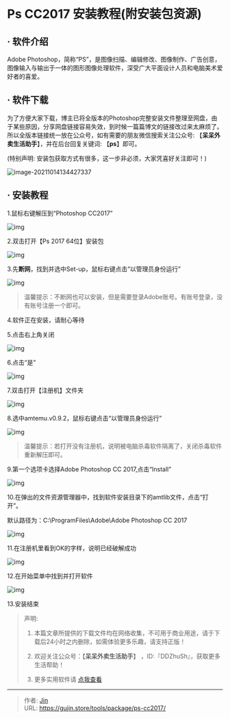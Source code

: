 # Ps CC2017 安装教程(附安装包资源)


## · 软件介绍
Adobe Photoshop，简称“PS”，是图像扫描、编辑修改、图像制作、广告创意，图像输入与输出于一体的图形图像处理软件，深受广大平面设计人员和电脑美术爱好者的喜爱。

## · 软件下载
为了方便大家下载，博主已将全版本的Photoshop完整安装文件整理至网盘，由于某些原因，分享网盘链接容易失效，到时候一篇篇博文的链接改过来太麻烦了。所以全版本链接统一放在公众号，如有需要的朋友微信搜索关注公众号: 【**呆呆外卖生活助手**】，并在后台回复关键词: 【**ps**】即可。

(特别声明: 安装包获取方式有很多，这一步非必须，大家凭喜好关注即可！)

![image-20211014134427337](https://img.gujin.store/img/image-20211014134427337.png)

## · 安装教程

1.鼠标右键解压到“Photoshop CC2017”

![img](https://img.gujin.store/img/v2-57729d4c40fb2943ebffbcf6fff781e1_720w.png)

2.双击打开【Ps 2017 64位】安装包

![img](https://img.gujin.store/img/v2-7b57b16cf8caa8d90c3cf175050a1663_720w.png)

3.先**断网**，找到并选中Set-up，鼠标右键点击“以管理员身份运行”

![img](https://img.gujin.store/img/v2-b0e0e3f34421cec5d8924041a0b16242_720w.png)



> 温馨提示：不断网也可以安装，但是需要登录Adobe账号。有账号登录，没有账号注册一个即可。

4.软件正在安装，请耐心等待

5.点击右上角关闭

![img](https://img.gujin.store/img/v2-77a4430f633b27b994284ce99c2a2669_720w.png)



6.点击“是”

![img](https://img.gujin.store/img/v2-263a9f3a32a6984345352a70e6995f3c_720w.png)

7.双击打开【注册机】文件夹

![img](https://img.gujin.store/img/v2-8a4fc4478aae412641db201de3dc730d_720w.png)

8.选中amtemu.v0.9.2，鼠标右键点击“以管理员身份运行”

![img](https://img.gujin.store/img/v2-fcad039845e180fd1da930e211239113_720w.png)

> 温馨提示：若打开没有注册机，说明被电脑杀毒软件隔离了，关闭杀毒软件重新解压即可。

9.第一个选项卡选择Adobe Photoshop CC 2017,点击“Install”

![img](https://img.gujin.store/img/v2-6d731cc8892f88476ca4348e9e90480a_720w.png)

10.在弹出的文件资源管理器中，找到软件安装目录下的amtlib文件，点击“打开”。

默认路径为：C:\ProgramFiles\Adobe\Adobe Photoshop CC 2017

![img](https://img.gujin.store/img/v2-b4ec14617d828349c3d748341da65cb2_720w.png)

11.在注册机里看到OK的字样，说明已经破解成功

![img](https://img.gujin.store/img/v2-915639e437117e3dd77071b8edf96d93_720w.png)

12.在开始菜单中找到并打开软件

![img](https://img.gujin.store/img/v2-9c4a4e5177498fce22709f4748bb0008_720w.png)

13.安装结束




> 声明: 
>
> 1. 本篇文章所提供的下载文件均在网络收集，不可用于商业用途，请于下载后24小时之内删除，如需体验更多乐趣，请支持正版！
>
> 2. 欢迎关注公众号：【**呆呆外卖生活助手**】 ，ID:『DDZhuSh』，获取更多生活帮助！
>
> 3. 更多实用软件请  [点我查看](/tools)


---

> 作者: [Jin](https://img.gujin.store/img/favicon.ico)  
> URL: https://gujin.store/tools/package/ps-cc2017/  

